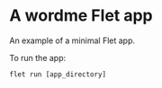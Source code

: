 # A wordme Flet app

An example of a minimal Flet app.

To run the app:

```
flet run [app_directory]
```
